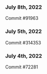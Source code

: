 ### July 8th, 2022

Commit #91963

### July 5th, 2022

Commit #314353


### July 4th, 2022

Commit #72281
